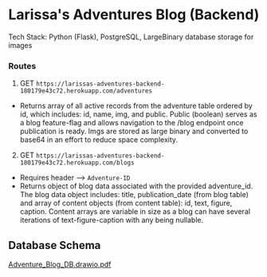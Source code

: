 # Larissa's Adventures Blog (Backend)

Tech Stack: Python (Flask), PostgreSQL, LargeBinary database storage for images

### Routes
1. GET `https://larissas-adventures-backend-180179e43c72.herokuapp.com/adventures`
- Returns array of all active records from the adventure table ordered by id, which includes: id, name, img, and public. Public (boolean) serves as a blog feature-flag and allows navigation to the /blog endpoint once publication is ready. Imgs are stored as large binary and converted to base64 in an effort to reduce space complexity.

2. GET `https://larissas-adventures-backend-180179e43c72.herokuapp.com/blogs`
- Requires header --> `Adventure-ID`
- Returns object of blog data associated with the provided adventure_id. The blog data object includes: title, publication_date (from blog table) and array of content objects (from content table): id, text, figure, caption. Content arrays are variable in size as a blog can have several iterations of text-figure-caption with any being nullable.

## Database Schema

[Adventure_Blog_DB.drawio.pdf](https://github.com/user-attachments/files/18682649/Adventure_Blog_DB.drawio.pdf)
